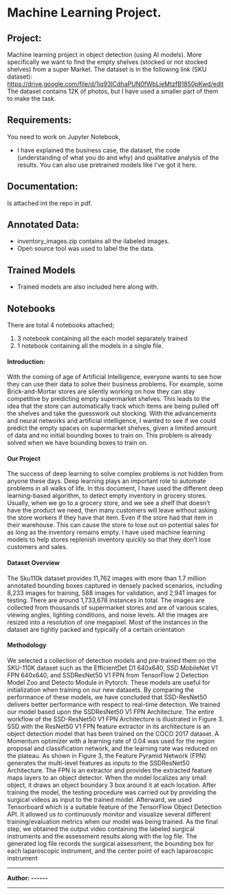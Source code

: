 # **Machine Learning Project**.

## **Project:**
 Machine learning project in object detection (using AI models). More specifically we want to find the empty shelves (stocked or not stocked shelves) from a super Market. The dataset is in the following link (SKU dataset): https://drive.google.com/file/d/1iq93lCdhaPUN0fWbLieMtzfB1850pKwd/edit The dataset contains 12K of photos, but I have used a smaller part of them to make the task. 
 
 ## **Requirements:**
You need to work on Jupyter Notebook,

- I have explained the business case, the dataset, the code (understanding of what you do and why) and qualitative analysis of the results. You can also use pretrained models like I've got it here.

## **Documentation:**
Is attached int the repo in pdf.

## **Annotated Data:**
- inventory_images.zip contains all the ilabeled images.
- Open source tool was used to label the the data.

## **Trained Models**
- Trained models are also included here along with.

## **Notebooks**
There are total 4 notebooks attached;
1. 3 notebook containing all the each model separately trained
2. 1 notebook containing all the models in a single file.

#### Introduction:

With the coming of age of Artificial Intelligence, everyone wants to see how they can use their
data to solve their business problems. For example, some Brick-and-Mortar stores are silently
working on how they can stay competitive by predicting empty supermarket shelves. This leads
to the idea that the store can automatically track which items are being pulled off the shelves and
take the guesswork out stocking. With the advancements and neural networks and artificial
intelligence, I wanted to see if we could predict the empty spaces on supermarket shelves, given
a limited amount of data and no initial bounding boxes to train on. This problem is already
solved when we have bounding boxes to train on.

#### Our Project
The success of deep learning to solve complex problems is not hidden from anyone these days.
Deep learning plays an important role to automate problems in all walks of life. In this document,
I have used the different deep learning-based algorithm, to detect empty inventory in grocery
stores. Usually, when we go to a grocery store, and we see a shelf that doesn’t have the product we need,
then many customers will leave without asking the store workers if they have that item. Even if
the store had that item in their warehouse. This can cause the store to lose out on potential sales
for as long as the inventory remains empty. I have used machine learning models to help stores
replenish inventory quickly so that they don’t lose customers and sales.

#### Dataset Overview
The Sku110k dataset provides 11,762 images with more than 1.7 million annotated bounding
boxes captured in densely packed scenarios, including 8,233 images for training, 588 images for
validation, and 2,941 images for testing. There are around 1,733,678 instances in total. The
images are collected from thousands of supermarket stores and are of various scales, viewing
angles, lighting conditions, and noise levels. All the images are resized into a resolution of one
megapixel. Most of the instances in the dataset are tightly packed and typically of a certain
orientation

#### Methodology
We selected a collection of detection models and pre-trained them on the SKU-110K dataset
such as the EfficientDet D1 640x640, SSD MobileNet V1 FPN 640x640, and SSDResNet50 V1 FPN from TensorFlow 2 Detection Model Zoo and Detecto Module in Pytorch. These models are useful for initialization when training on our new datasets. By comparing
the performance of these models, we have concluded that SSD-ResNet50 delivers better
performance with respect to real-time detection. We trained our model based upon the SSDResNet50 V1 FPN Architecture. The entire workflow of the SSD-ResNet50 V1 FPN
Architecture is illustrated in Figure 3. SSD with the ResNet50 V1 FPN feature extractor in its
architecture is an object detection model that has been trained on the COCO 2017 dataset. A
Momentum optimizer with a learning rate of 0.04 was used for the region proposal and classification network, and the learning rate was reduced on the plateau. As shown in Figure
3, the Feature Pyramid Network (FPN) generates the multi-level features as inputs to the SSDResNet50 Architecture. The FPN is an extractor and provides the extracted feature maps layers
to an object detector. When the model localizes any small object, it draws an object boundary  3
box around it at each location. After training the model, the testing procedure was carried out by
providing the surgical videos as input to the trained model. Afterward, we used Tensorboard
which is a suitable feature of the TensorFlow Object Detection API. It allowed us to
continuously monitor and visualize several different training/evaluation metrics when our
model was being trained. As the final step, we obtained the output video containing the
labeled surgical instruments and the assessment results along with the log file. The generated
log file records the surgical assessment, the bounding box for each laparoscopic instrument, and
the center point of each laparoscopic instrument



---------------- ---------------- ------------- ------------------
**Author: ------**
------------ ----------------- -------------- ---------------